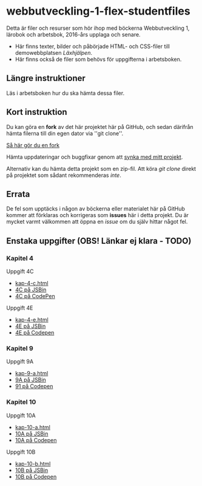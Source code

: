 # webbutveckling-1-flex-studentfiles

Detta är filer och resurser som hör ihop med böckerna Webbutveckling 1, lärobok och arbetsbok, 2016-års
upplaga och senare.

 * Här finns texter, bilder och påbörjade HTML- och CSS-filer till demowebbplatsen _Läxhjälpen_.
 * Här finns också de filer som behövs för uppgifterna i arbetsboken.

## Längre instruktioner

Läs i arbetsboken hur du ska hämta dessa filer.

## Kort instruktion

Du kan göra en __fork__ av det här projektet här på GitHub, och sedan därifrån hämta
filerna till din egen dator via ''git clone''.

[Så här gör du en fork](https://help.github.com/articles/fork-a-repo/)

Hämta uppdateringar och buggfixar genom att
[synka med mitt projekt](https://help.github.com/articles/syncing-a-fork/).

Alternativ kan du hämta detta projekt som en zip-fil. Att köra _git clone_ direkt på projektet
som sådant rekommenderas _inte_.

## Errata

De fel som upptäcks i någon av böckerna eller materialet här på GitHub kommer att förklaras och
korrigeras som __issues__ här i detta projekt. Du är mycket varmt välkommen att öppna en _issue_
om du själv hittar något fel.

## Enstaka uppgifter (OBS! Länkar ej klara - TODO)

### Kapitel 4

Uppgift 4C
 * [kap-4-c.html](todo)
 * [4C på JSBin](http://jsbin.com/utijuv/2/edit)
 * [4C på CodePen](todo)

Uppgift 4E
 * [kap-4-e.html](todo)
 * [4E på JSBin](todo)
 * [4E på Codepen](todo)

### Kapitel 9

Uppgift 9A
 * [kap-9-a.html](todo)
 * [9A på JSBin](todo)
 * [91 på Codepen](todo)

### Kapitel 10

Uppgift 10A
 * [kap-10-a.html](todo)
 * [10A på JSBin](todo)
 * [10A på Codepen](todo)

Uppgift 10B
 * [kap-10-b.html](todo)
 * [10B på JSBin](todo)
 * [10B på Codepen](todo)


